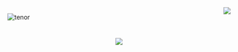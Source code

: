 <img align="right" src="https://visitor-badge.laobi.icu/badge?page_id=KosanKur.KosanKur" />


![tenor](https://github.com/user-attachments/assets/6f3eda4f-8f5a-4975-9481-2ec911ce471b)
<h1 align="center">
    <img src="https://readme-typing-svg.herokuapp.com/?font=Righteous&size=35&center=true&vCenter=true&width=500&height=70&duration=4000&lines=Hi+There!+👋;+Ich+Bin+Kosan+Kurschid!;" />
</h1>
